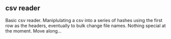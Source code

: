 csv reader
----------

Basic csv reader. Maniplulating a csv into a series of hashes using the first
row as the headers, eventually to bulk change file names. Nothing special at the moment. Move along&hellip;